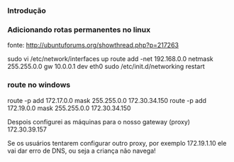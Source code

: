 ### Introdução

### Adicionando rotas permanentes no linux
fonte: http://ubuntuforums.org/showthread.php?p=217263

sudo vi /etc/network/interfaces
up route add -net 192.168.0.0 netmask 255.255.0.0 gw 10.0.0.1 dev eth0
sudo /etc/init.d/networking restart



### route no windows

route -p add 172.17.0.0 mask 255.255.0.0 172.30.34.150
route -p add 172.19.0.0 mask 255.255.0.0 172.30.34.150

Despois configurei as máquinas para o nosso gateway (proxy)
172.30.39.157

Se os usuários tentarem configurar outro proxy, por exemplo
172.19.1.10
ele vai dar erro de DNS, ou seja a criança não navega!

